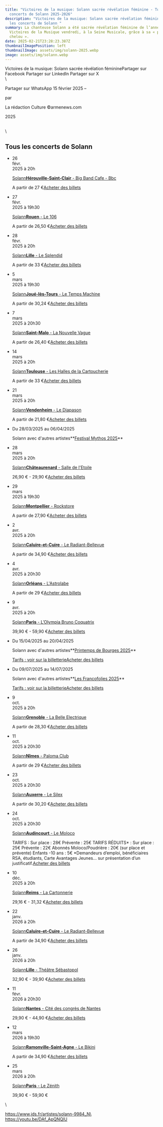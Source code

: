```yaml
---
title: "Victoires de la musique: Solann sacrée révélation féminine - Tous les
  concerts de Solann 2025-2026"
description: "Victoires de la musique: Solann sacrée révélation féminine - Tous
  les concerts de Solann "
summary: La chanteuse Solann a été sacrée révélation féminine de l’année aux 40e
  Victoires de la Musique vendredi, à la Seine Musicale, grâce à sa « pop folk
  chelou ».
date: 2025-02-21T23:28:23.387Z
thumbnailImagePosition: left
thumbnailImage: assets/img/solann-2025.webp
image: assets/img/solann.webp
---
```

Victoires de la musique: Solann sacrée révélation fémininePartager sur Facebook
Partager sur LinkedIn
Partager sur X\
\

Partager sur WhatsApp
15 février 2025
–

par

La rédaction
Culture
©armenews.com

2025

\
\
<!--StartFragment-->

## Tous les concerts de Solann

* 26\
  févr.\
  2025 à 20h

  [Solann**Hérouville-Saint-Clair** - Big Band Cafe - Bbc](https://www.jds.fr/caen/concerts/pop-folk/solann-554467_A)

  A partir de 27 €[Acheter des billets](https://www.awin1.com/pclick.php?p=38265471457&a=634278&m=12494&clickref=liste_artiste_prog-A-desktop)
* 27\
  févr.\
  2025 à 19h30

  [Solann**Rouen** - Le 106](https://www.jds.fr/rouen/concerts/pop-folk/solann-512094_A)

  A partir de 26,50 €[Acheter des billets](https://www.awin1.com/pclick.php?p=37994993418&a=634278&m=12494&clickref=liste_artiste_prog-A-desktop)
* 28\
  févr.\
  2025 à 20h

  [Solann**Lille** - Le Splendid](https://www.jds.fr/lille/concerts/pop-folk/solann-512055_A)

  A partir de 33 €[Acheter des billets](https://www.awin1.com/pclick.php?p=37994994365&a=634278&m=12494&clickref=liste_artiste_prog-A-desktop)
* 5\
  mars\
  2025 à 19h30

  [Solann**Joué-lès-Tours** - Le Temps Machine](https://www.jds.fr/tours/concerts/pop-folk/solann-tournee-638869_A)

  A partir de 30,24 €[Acheter des billets](https://www.awin1.com/pclick.php?p=38758958100&a=634278&m=12494&clickref=liste_artiste_prog-A-desktop)
* 7\
  mars\
  2025 à 20h30

  [Solann**Saint-Malo** - La Nouvelle Vague](https://www.jds.fr/saint-malo/concerts/pop-folk/solann-537268_A)

  A partir de 26,40 €[Acheter des billets](https://www.awin1.com/pclick.php?p=38155063095&a=634278&m=12494&clickref=liste_artiste_prog-A-desktop)
* 14\
  mars\
  2025 à 20h

  [Solann**Toulouse** - Les Halles de la Cartoucherie](https://www.jds.fr/toulouse/concerts/pop-folk/solann-512616_A)

  A partir de 33 €[Acheter des billets](https://www.awin1.com/pclick.php?p=37997719267&a=634278&m=12494&clickref=liste_artiste_prog-A-desktop)
* 21\
  mars\
  2025 à 20h

  [Solann**Vendenheim** - Le Diapason](https://www.jds.fr/strasbourg/concerts/pop-folk/solann-512427_A)

  A partir de 21,80 €[Acheter des billets](https://www.awin1.com/pclick.php?p=37997719298&a=634278&m=12494&clickref=liste_artiste_prog-A-desktop)
* Du 28/03/2025 au 06/04/2025

  Solann avec d'autres artistes**[Festival Mythos 2025](https://www.jds.fr/rennes/manifestations/festival/festival-mythos-a-rennes-264191_A)**
* 28\
  mars\
  2025 à 20h

  [Solann**Châteaurenard** - Salle de l'Etoile](https://www.jds.fr/avignon/concerts/pop-folk/solann-512107_A)

  26,90 € - 29,90 €[Acheter des billets](https://www.awin1.com/pclick.php?p=40326180652&a=634278&m=12494&clickref=liste_artiste_prog-A-desktop)
* 29\
  mars\
  2025 à 19h30

  [Solann**Montpellier** - Rockstore](https://www.jds.fr/montpellier/concerts/pop-folk/solann-568206_A)

  A partir de 27,90 €[Acheter des billets](https://www.awin1.com/pclick.php?p=38328502273&a=634278&m=12494&clickref=liste_artiste_prog-A-desktop)
* 2\
  avr.\
  2025 à 20h

  [Solann**Caluire-et-Cuire** - Le Radiant-Bellevue](https://www.jds.fr/lyon/concerts/pop-folk/solann-512053_A)

  A partir de 34,90 €[Acheter des billets](https://www.awin1.com/pclick.php?p=40385901142&a=634278&m=12494&clickref=liste_artiste_prog-A-desktop)
* 4\
  avr.\
  2025 à 20h30

  [Solann**Orléans** - L'Astrolabe](https://www.jds.fr/orleans/concerts/pop-folk/solann-552792_A)

  A partir de 29 €[Acheter des billets](https://www.awin1.com/pclick.php?p=38254249108&a=634278&m=12494&clickref=liste_artiste_prog-A-desktop)
* 9\
  avr.\
  2025 à 20h

  [Solann**Paris** - L’Olympia Bruno Coquatrix](https://www.jds.fr/paris/concerts/pop-folk/solann-447886_A)

  39,90 € - 59,90 €[Acheter des billets](https://www.awin1.com/pclick.php?p=37668072210&a=634278&m=12494&clickref=liste_artiste_prog-A-desktop)
* Du 15/04/2025 au 20/04/2025

  Solann avec d'autres artistes**[Printemps de Bourges 2025](https://www.jds.fr/bourges/manifestations/festival/printemps-de-bourges-265229_A)**

  [Tarifs : voir sur la billetterie](https://www.awin1.com/cread.php?awinmid=12494&awinaffid=634278&platform=dl&ued=https%3A%2F%2Fwww.fnacspectacles.com%2Fartist%2Fprintemps-bourges%2F&clickref=liste_artiste_prog-A-desktop)[Acheter des billets](https://www.awin1.com/cread.php?awinmid=12494&awinaffid=634278&platform=dl&ued=https%3A%2F%2Fwww.fnacspectacles.com%2Fartist%2Fprintemps-bourges%2F&clickref=liste_artiste_prog-A-desktop)
* Du 09/07/2025 au 14/07/2025

  Solann avec d'autres artistes**[Les Francofolies 2025](https://www.jds.fr/la-rochelle/manifestations/festival/les-francofolies-265496_A)**

  [Tarifs : voir sur la billetterie](https://www.awin1.com/cread.php?awinmid=12494&awinaffid=634278&platform=dl&ued=https%3A%2F%2Fwww.fnacspectacles.com%2Fartist%2Ffrancofolies-de-la-rochelle%2F&clickref=liste_artiste_prog-A-desktop)[Acheter des billets](https://www.awin1.com/cread.php?awinmid=12494&awinaffid=634278&platform=dl&ued=https%3A%2F%2Fwww.fnacspectacles.com%2Fartist%2Ffrancofolies-de-la-rochelle%2F&clickref=liste_artiste_prog-A-desktop)
* 9\
  oct.\
  2025 à 20h

  [Solann**Grenoble** - La Belle Electrique](https://www.jds.fr/grenoble/concerts/pop-folk/solann-tournee-733399_A)

  A partir de 28,30 €[Acheter des billets](https://www.awin1.com/pclick.php?p=39442365392&a=634278&m=12494&clickref=liste_artiste_prog-A-desktop)
* 11\
  oct.\
  2025 à 20h30

  [Solann**Nîmes** - Paloma Club](https://www.jds.fr/nimes/concerts/pop-folk/solann-tournee-748415_A)

  A partir de 29 €[Acheter des billets](https://www.awin1.com/pclick.php?p=39703396204&a=634278&m=12494&clickref=liste_artiste_prog-A-desktop)
* 23\
  oct.\
  2025 à 20h30

  [Solann**Auxerre** - Le Silex](https://www.jds.fr/auxerre/concerts/pop-folk/solann-tournee-761498_A)

  A partir de 30,20 €[Acheter des billets](https://www.awin1.com/pclick.php?p=39882361000&a=634278&m=12494&clickref=liste_artiste_prog-A-desktop)
* 24\
  oct.\
  2025 à 20h30

  [Solann**Audincourt** - Le Moloco](https://www.jds.fr/montbeliard/concerts/pop-folk/solann-835690_A)

  TARIFS : Sur place : 28€ Prévente : 25€ TARIFS RÉDUITS\* : Sur place : 25€ Prévente : 22€ Abonnés Moloco/Poudrière : 20€ (sur place et prévente) Enfants -10 ans : 5€ \*Demandeurs d’emploi, bénéficiaires RSA, étudiants, Carte Avantages Jeunes… sur présentation d’un justificatif.[Acheter des billets](https://www.awin1.com/pclick.php?p=39566791483&a=634278&m=12494&clickref=liste_artiste_prog-A-desktop)
* 10\
  déc.\
  2025 à 20h

  [Solann**Reims** - La Cartonnerie](https://www.jds.fr/reims/concerts/pop-folk/solann-tournee-814041_A)

  29,16 € - 31,32 €[Acheter des billets](https://www.awin1.com/pclick.php?p=40323371830&a=634278&m=12494&clickref=liste_artiste_prog-A-desktop)
* 22\
  janv.\
  2026 à 20h

  [Solann**Caluire-et-Cuire** - Le Radiant-Bellevue](https://www.jds.fr/lyon/concerts/pop-folk/solann-512053_A)

  A partir de 34,90 €[Acheter des billets](https://www.awin1.com/pclick.php?p=40385901142&a=634278&m=12494&clickref=liste_artiste_prog-A-desktop)
* 26\
  janv.\
  2026 à 20h

  [Solann**Lille** - Théâtre Sébastopol](https://www.jds.fr/lille/concerts/chanson-francaise/solann-tournee-837192_A)

  32,90 € - 39,90 €[Acheter des billets](https://www.awin1.com/pclick.php?p=40474924947&a=634278&m=12494&clickref=liste_artiste_prog-A-desktop)
* 11\
  févr.\
  2026 à 20h30

  [Solann**Nantes** - Cité des congrès de Nantes](https://www.jds.fr/nantes/concerts/chanson-francaise/solann-tournee-830194_A)

  29,90 € - 44,90 €[Acheter des billets](https://www.awin1.com/pclick.php?p=40385898364&a=634278&m=12494&clickref=liste_artiste_prog-A-desktop)
* 12\
  mars\
  2026 à 19h30

  [Solann**Ramonville-Saint-Agne** - Le Bikini](https://www.jds.fr/toulouse/concerts/chanson-francaise/solann-tournee-827704_A)

  A partir de 34,90 €[Acheter des billets](https://www.awin1.com/pclick.php?p=40361107081&a=634278&m=12494&clickref=liste_artiste_prog-A-desktop)
* 25\
  mars\
  2026 à 20h

  [Solann**Paris** - Le Zénith](https://www.jds.fr/paris/concerts/chanson-francaise/solann-tournee-824335_A)

  39,90 € - 59,90 €

<!--EndFragment-->\
https://www.jds.fr/artistes/solann-9984_N\
\
https://youtu.be/DAf_ApQNQlU